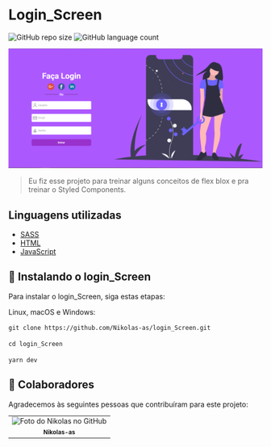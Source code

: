 # Login_Screen

![GitHub repo size](https://img.shields.io/github/repo-size/Nikolas-as/login_Screen?style=for-the-badge)
![GitHub language count](https://img.shields.io/github/languages/count/Nikolas-as/login_Screen?style=for-the-badge)

<img src="./src/assets/login.PNG" alt="exemplo imagem">

> Eu fiz esse projeto para treinar alguns conceitos de flex blox e pra treinar o Styled Components.
> 
## Linguagens utilizadas

- [SASS](https://sass-lang.com/)
- [HTML](https://developer.mozilla.org/pt-BR/docs/Web/HTML)
- [JavaScript](https://developer.mozilla.org/pt-BR/docs/Web/JavaScript)

## 🚀 Instalando o login_Screen

Para instalar o login_Screen, siga estas etapas:

Linux, macOS e Windows:
```
git clone https://github.com/Nikolas-as/login_Screen.git

cd login_Screen

yarn dev
```
## 🤝 Colaboradores

Agradecemos às seguintes pessoas que contribuíram para este projeto:

<table>
  <tr>
    <td align="center">
      <a>
        <img src="https://avatars.githubusercontent.com/u/62979208?v=4" width="100px;" alt="Foto do Nikolas no GitHub"/><br>
        <sub>
          <b>Nikolas-as</b>
        </sub>
      </a>
    </td>
</table>
